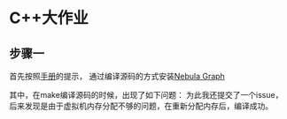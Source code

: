# C++大作业
## 步骤一
首先按照[手册](https://github.com/vesoft-inc/nebula/blob/master/docs/manual-EN/3.build-develop-and-administration/1.build/1.build-source-code.md)的提示，
通过编译源码的方式安装[Nebula Graph](https://github.com/vesoft-inc/nebula)

其中，在make编译源码的时候，出现了如下问题：
为此我还提交了一个issue，后来发现是由于虚拟机内存分配不够的问题，在重新分配内存后，编译成功。

